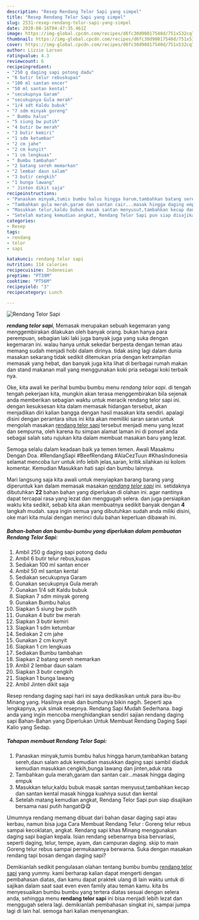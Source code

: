```yaml
---
description: "Resep Rendang Telor Sapi yang simpel"
title: "Resep Rendang Telor Sapi yang simpel"
slug: 2531-resep-rendang-telor-sapi-yang-simpel
date: 2020-08-16T04:47:35.461Z
image: https://img-global.cpcdn.com/recipes/d6fc30d90817540d/751x532cq70/rendang-telor-sapi-foto-resep-utama.jpg
thumbnail: https://img-global.cpcdn.com/recipes/d6fc30d90817540d/751x532cq70/rendang-telor-sapi-foto-resep-utama.jpg
cover: https://img-global.cpcdn.com/recipes/d6fc30d90817540d/751x532cq70/rendang-telor-sapi-foto-resep-utama.jpg
author: Lizzie Larson
ratingvalue: 4.3
reviewcount: 6
recipeingredient:
- "250 g daging sapi potong dadu"
- "6 butir telur rebuskupas"
- "100 ml santan encer"
- "50 ml santan kental"
- "secukupnya Garam"
- "secukupnya Gula merah"
- "1/4 sdt Kaldu bubuk"
- "7 sdm minyak goreng"
- " Bumbu halus"
- "5 siung bw putih"
- "4 butir bw merah"
- "3 butir kemiri"
- "1 sdm ketumbar"
- "2 cm jahe"
- "2 cm kunyit"
- "1 cm lengkuas"
- " Bumbu tambahan"
- "2 batang sereh memarkan"
- "2 lembar daun salam"
- "3 butir cengkih"
- "1 bunga lawang"
- " Jinten dikit saja"
recipeinstructions:
- "Panaskan minyak,tumis bumbu halus hingga harum,tambahkan batang sereh,daun salam aduk kemudian masukkan daging sapi sambil diaduk kemudian masukkan cengkih,bunga lawang dan jinten,aduk rata"
- "Tambahkan gula merah,garam dan santan cair...masak hingga daging empuk"
- "Masukkan telur,kaldu bubuk masak santan menyusut,tambahkan kecap dan santan kental masak hingga kuahnya susut dan kental"
- "Setelah matang kemudian angkat, Rendang Telor Sapi pun siap disajikan bersama nasi putih hangat😋😋"
categories:
- Resep
tags:
- rendang
- telor
- sapi

katakunci: rendang telor sapi 
nutrition: 114 calories
recipecuisine: Indonesian
preptime: "PT39M"
cooktime: "PT56M"
recipeyield: "3"
recipecategory: Lunch

---
```



![Rendang Telor Sapi](https://img-global.cpcdn.com/recipes/d6fc30d90817540d/751x532cq70/rendang-telor-sapi-foto-resep-utama.jpg)

<b><i>rendang telor sapi</i></b>, Memasak merupakan sebuah kegemaran yang menggembirakan dilakukan oleh banyak orang. bukan hanya para perempuan, sebagian laki laki juga banyak juga yang suka dengan kegemaran ini. walau hanya untuk sekedar berpesta dengan teman atau memang sudah menjadi hobi dalam dirinya. tidak asing lagi dalam dunia masakan sekarang tidak sedikit ditemukan pria dengan ketrampilan memasak yang hebat, dan banyak juga kita lihat di berbagai rumah makan dan stand makanan mall yang menggunakan koki pria sebagai koki terbaik nya.

Oke, kita awali ke perihal bumbu bumbu menu <i>rendang telor sapi</i>. di tengah tengah pekerjaan kita, mungkin akan terasa menggembirakan bila sejenak anda memberikan sebagian waktu untuk meracik rendang telor sapi ini. dengan kesuksesan kita dalam memasak hidangan tersebut, akan menjadikan diri kalian bangga dengan hasil masakan kita sendiri. apalagi disini dengan perantara situs ini kita akan memiliki saran saran untuk mengolah masakan <u>rendang telor sapi</u> tersebut menjadi menu yang lezat dan sempurna, oleh karena itu simpan alamat laman ini di ponsel anda sebagai salah satu rujukan kita dalam membuat masakan baru yang lezat.

Semoga selalu dalam keadaan baik ya temen temen. Awali Masakmu Dengan Doa. #RendangSapi #BeefRendang #AlaCezTuun #KhasIndonesia selamat mencoba lurr untuk info lebih jelas,saran, kritik.silahkan isi kolom komentar. Kemudian Masukkan hati sapi dan bumbu lainnya.


Mari langsung saja kita awali untuk menyiapkan barang barang yang diperuntuk kan dalam memasak masakan <u><i>rendang telor sapi</i></u> ini. setidaknya dibutuhkan <b>22</b> bahan bahan yang diperlukan di olahan ini. agar nantinya dapat tercapai rasa yang lezat dan menggugah selera. dan juga persiapkan waktu kita sedikit, sebab kita akan membuatnya sedikit banyak dengan <b>4</b> langkah mudah. saya ingin semua yang dibutuhkan sudah anda miliki disini, oke mari kita mulai dengan merinci dulu bahan keperluan dibawah ini.

<!--inarticleads1-->

##### Bahan-bahan dan bumbu-bumbu yang diperlukan dalam pembuatan Rendang Telor Sapi:

1. Ambil 250 g daging sapi potong dadu
1. Ambil 6 butir telur rebus,kupas
1. Sediakan 100 ml santan encer
1. Ambil 50 ml santan kental
1. Sediakan secukupnya Garam
1. Gunakan secukupnya Gula merah
1. Gunakan 1/4 sdt Kaldu bubuk
1. Siapkan 7 sdm minyak goreng
1. Gunakan  Bumbu halus
1. Siapkan 5 siung bw putih
1. Gunakan 4 butir bw merah
1. Siapkan 3 butir kemiri
1. Siapkan 1 sdm ketumbar
1. Sediakan 2 cm jahe
1. Gunakan 2 cm kunyit
1. Siapkan 1 cm lengkuas
1. Sediakan  Bumbu tambahan
1. Siapkan 2 batang sereh memarkan
1. Ambil 2 lembar daun salam
1. Siapkan 3 butir cengkih
1. Siapkan 1 bunga lawang
1. Ambil  Jinten dikit saja


Resep rendang daging sapi hari ini saya dedikasikan untuk para ibu-ibu Minang yang. Hasilnya enak dan bumbunya bikin nagih. Seperti apa lengkapnya, yuk simak resepnya. Rendang Sapi Mudah Sederhana. bagi anda yang ingin mencoba menghidangkan sendiri sajian rendang daging sapi Bahan-Bahan yang Diperlukan Untuk Membuat Rendang Daging Sapi Kalio yang Sedap. 

<!--inarticleads2-->

##### Tahapan membuat Rendang Telor Sapi:

1. Panaskan minyak,tumis bumbu halus hingga harum,tambahkan batang sereh,daun salam aduk kemudian masukkan daging sapi sambil diaduk kemudian masukkan cengkih,bunga lawang dan jinten,aduk rata
1. Tambahkan gula merah,garam dan santan cair...masak hingga daging empuk
1. Masukkan telur,kaldu bubuk masak santan menyusut,tambahkan kecap dan santan kental masak hingga kuahnya susut dan kental
1. Setelah matang kemudian angkat, Rendang Telor Sapi pun siap disajikan bersama nasi putih hangat😋😋


Umumnya rendang memang dibuat dari bahan dasar daging sapi atau kerbau, namun bisa juga Cara Membuat Rendang Telur : Goreng telur rebus sampai kecoklatan, angkat. Rendang sapi khas Minang menggunakan daging sapi bagian kepala. Isian rendang sebenarnya bisa bervariasi, seperti daging, telur, tempe, ayam, dan campuran daging. skip to main Goreng telur rebus sampai permukaannya berwarna. Suka dengan masakan rendang tapi bosan dengan daging sapi? 

Demikianlah sedikit pengulasan olahan tentang bumbu bumbu <u>rendang telor sapi</u> yang yummy. kami berharap kalian dapat mengerti dengan pembahasan diatas, dan kamu dapat praktek ulang di lain waktu untuk di sajikan dalam saat saat even even family atau teman kamu. kita bs menyesuaikan bumbu bumbu yang tertera diatas sesuai dengan selera anda, sehingga menu <b>rendang telor sapi</b> ini bisa menjadi lebih lezat dan menggugah selera lagi. demikianlah pembahasan singkat ini, sampai jumpa lagi di lain hal. semoga hari kalian menyenangkan.
